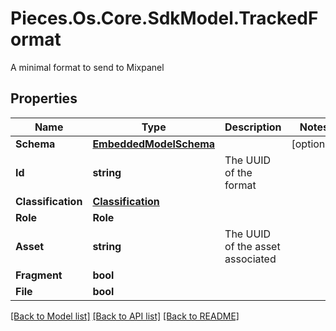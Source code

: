 # Pieces.Os.Core.SdkModel.TrackedFormat
A minimal format to send to Mixpanel

## Properties

Name | Type | Description | Notes
------------ | ------------- | ------------- | -------------
**Schema** | [**EmbeddedModelSchema**](EmbeddedModelSchema.md) |  | [optional] 
**Id** | **string** | The UUID of the format | 
**Classification** | [**Classification**](Classification.md) |  | 
**Role** | **Role** |  | 
**Asset** | **string** | The UUID of the asset associated | 
**Fragment** | **bool** |  | 
**File** | **bool** |  | 

[[Back to Model list]](../README.md#documentation-for-models) [[Back to API list]](../README.md#documentation-for-api-endpoints) [[Back to README]](../README.md)

